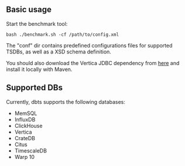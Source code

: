 ## Basic usage
Start the benchmark tool:
~~~
bash ./benchmark.sh -cf /path/to/config.xml
~~~
The "conf" dir contains predefined configurations files for supported TSDBs, as well as a XSD schema definition.

You should also download the Vertica JDBC dependency from [here](https://www.vertica.com/download/vertica/client-drivers/) and install it locally with Maven.

## Supported DBs
Currently, dbts supports the following databases:
* MemSQL
* InfluxDB
* ClickHouse
* Vertica
* CrateDB
* Citus
* TimescaleDB
* Warp 10
